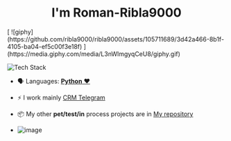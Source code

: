 
<h1 align="center"> 
 I'm Roman-Ribla9000</h1>[
![giphy](https://github.com/ribla9000/ribla9000/assets/105711689/3d42a466-8b1f-4105-ba04-ef5c00f3e18f)
](https://media.giphy.com/media/L3nWlmgyqCeU8/giphy.gif)
<p align="left"><img src="https://skillicons.dev/icons?i=python,selenium,idea,postgres,redis,git,github,bash,docker,bots,linux&perline=16" alt="Tech Stack" /> </p>

- 🗣 Languages: [**Python** ❤️](https://python.org/)

- ⚡️ I work mainly [CRM Telegram](https://github.com/ribla9000/SomePartOf-TG-bot)

- 📦 My other **pet/test/in** process projects are in [My repository](https://github.com/ribla9000/?tab=repositories)

- ![image](https://github.com/ribla9000/ribla9000/assets/105711689/59820997-4891-48e1-9043-a4014f1e2a58)


